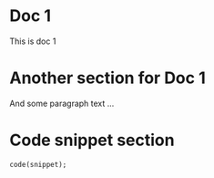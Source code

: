 # Doc 1

This is doc 1

# Another section for Doc 1

And some paragraph text ...

# Code snippet section

```
code(snippet);
```

